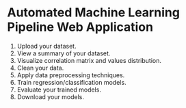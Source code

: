 # Automated Machine Learning Pipeline Web Application

1. Upload your dataset.
2. View a summary of your dataset.
3. Visualize correlation matrix and values distribution.
4. Clean your data.
5. Apply data preprocessing techniques.
6. Train regression/classification models.
7. Evaluate your trained models.
8. Download your models.
